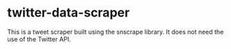 # twitter-data-scraper
This is a tweet scraper built using the snscrape library. It does not need the use of the Twitter API. 
